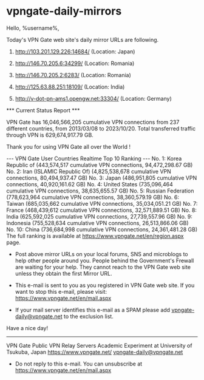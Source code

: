 # vpngate-daily-mirrors

Hello, %username%,

Today's VPN Gate web site's daily mirror URLs are following.

1. http://103.201.129.226:14684/
   (Location: Japan)

2. http://146.70.205.6:34299/
   (Location: Romania)

3. http://146.70.205.2:6283/
   (Location: Romania)

4. http://125.63.88.251:18109/
   (Location: India)

5. http://v-dot-pn-ams1.opengw.net:33304/
   (Location: Germany)


*** Current Status Report ***

VPN Gate has 16,046,566,205 cumulative VPN connections from 237 different countries, from 2013/03/08 to 2023/10/20.
Total transferred traffic through VPN is 629,674,917.79 GB.

Thank you for using VPN Gate all over the World !


--- VPN Gate User Countries Realtime Top 10 Ranking ---
No. 1: Korea Republic of (443,574,517 cumulative VPN connections, 94,472,298.67 GB)
No. 2: Iran (ISLAMIC Republic Of) (4,825,538,678 cumulative VPN connections, 80,494,937.47 GB)
No. 3: Japan (486,951,805 cumulative VPN connections, 40,920,161.62 GB)
No. 4: United States (735,096,464 cumulative VPN connections, 38,635,655.57 GB)
No. 5: Russian Federation (778,623,964 cumulative VPN connections, 38,360,579.19 GB)
No. 6: Taiwan (685,035,662 cumulative VPN connections, 35,034,051.21 GB)
No. 7: France (468,439,612 cumulative VPN connections, 32,571,889.51 GB)
No. 8: India (625,592,025 cumulative VPN connections, 27,739,557.96 GB)
No. 9: Indonesia (755,528,634 cumulative VPN connections, 26,513,866.06 GB)
No. 10: China (736,684,998 cumulative VPN connections, 24,361,481.28 GB)
The full ranking is available at https://www.vpngate.net/en/region.aspx page.


* Post above mirror URLs on your local forums, SNS and microblogs
  to help other people around you.
  People behind the Government's Frewall are waiting for your help.
  They cannot reach to the VPN Gate web site
  unless they obtain the first Mirror URL.

* This e-mail is sent to you as you registered in VPN Gate web site.
  If you want to stop this e-mail, please visit:
  https://www.vpngate.net/en/mail.aspx

* If your mail server identifies this e-mail as a SPAM
  please add vpngate-daily@vpngate.net to the exclusion list.

Have a nice day!

------------------------------------------------------
VPN Gate Public VPN Relay Servers
Academic Experiment at University of Tsukuba, Japan
https://www.vpngate.net/
vpngate-daily@vpngate.net
* Do not reply to this e-mail.
  You can unsubscribe at https://www.vpngate.net/en/mail.aspx


